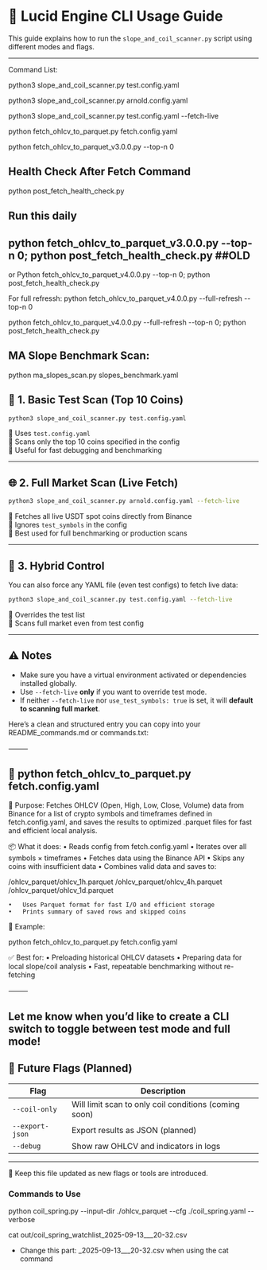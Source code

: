 # 🧪 Lucid Engine CLI Usage Guide

This guide explains how to run the `slope_and_coil_scanner.py` script using different modes and flags.

---
Command List:

python3 slope_and_coil_scanner.py test.config.yaml

python3 slope_and_coil_scanner.py arnold.config.yaml

python3 slope_and_coil_scanner.py test.config.yaml --fetch-live


python fetch_ohlcv_to_parquet.py fetch.config.yaml

python fetch_ohlcv_to_parquet_v3.0.0.py --top-n 0

## Health Check After Fetch Command
python post_fetch_health_check.py

## Run this daily
## python fetch_ohlcv_to_parquet_v3.0.0.py --top-n 0; python post_fetch_health_check.py  ##OLD
or 
Python fetch_ohlcv_to_parquet_v4.0.0.py --top-n 0; python post_fetch_health_check.py


For full refressh:
python fetch_ohlcv_to_parquet_v4.0.0.py --full-refresh --top-n 0


python fetch_ohlcv_to_parquet_v4.0.0.py --full-refresh --top-n 0; python post_fetch_health_check.py

## MA Slope Benchmark Scan:

python ma_slopes_scan.py slopes_benchmark.yaml



## 🧵 1. Basic Test Scan (Top 10 Coins)

```bash
python3 slope_and_coil_scanner.py test.config.yaml
```

🔹 Uses `test.config.yaml`  
🔹 Scans only the top 10 coins specified in the config  
🔹 Useful for fast debugging and benchmarking

---

## 🌐 2. Full Market Scan (Live Fetch)

```bash
python3 slope_and_coil_scanner.py arnold.config.yaml --fetch-live
```

🔹 Fetches all live USDT spot coins directly from Binance  
🔹 Ignores `test_symbols` in the config  
🔹 Best used for full benchmarking or production scans

---

## 🧠 3. Hybrid Control

You can also force any YAML file (even test configs) to fetch live data:

```bash
python3 slope_and_coil_scanner.py test.config.yaml --fetch-live
```

🔹 Overrides the test list  
🔹 Scans full market even from test config

---

## ⚠️ Notes

- Make sure you have a virtual environment activated or dependencies installed globally.
- Use `--fetch-live` **only** if you want to override test mode.
- If neither `--fetch-live` nor `use_test_symbols: true` is set, it will **default to scanning full market**.

Here’s a clean and structured entry you can copy into your README_commands.md or commands.txt:

⸻

## 🔹 python fetch_ohlcv_to_parquet.py fetch.config.yaml

🧠 Purpose:
Fetches OHLCV (Open, High, Low, Close, Volume) data from Binance for a list of crypto symbols and timeframes defined in fetch.config.yaml, and saves the results to optimized .parquet files for fast and efficient local analysis.

📦 What it does:
	•	Reads config from fetch.config.yaml
	•	Iterates over all symbols × timeframes
	•	Fetches data using the Binance API
	•	Skips any coins with insufficient data
	•	Combines valid data and saves to:

/ohlcv_parquet/ohlcv_1h.parquet
/ohlcv_parquet/ohlcv_4h.parquet
/ohlcv_parquet/ohlcv_1d.parquet


	•	Uses Parquet format for fast I/O and efficient storage
	•	Prints summary of saved rows and skipped coins

📎 Example:

python fetch_ohlcv_to_parquet.py fetch.config.yaml

✅ Best for:
	•	Preloading historical OHLCV datasets
	•	Preparing data for local slope/coil analysis
	•	Fast, repeatable benchmarking without re-fetching

⸻

Let me know when you’d like to create a CLI switch to toggle between test mode and full mode!
---

## 📌 Future Flags (Planned)

| Flag | Description |
|------|-------------|
| `--coil-only` | Will limit scan to only coil conditions (coming soon) |
| `--export-json` | Export results as JSON (planned) |
| `--debug` | Show raw OHLCV and indicators in logs |

---

🔁 Keep this file updated as new flags or tools are introduced.




### Commands to Use
python coil_spring.py --input-dir ./ohlcv_parquet --cfg ./coil_spring.yaml --verbose

cat out/coil_spring_watchlist_2025-09-13___20-32.csv 

* Change this part: _2025-09-13___20-32.csv when using the cat command
